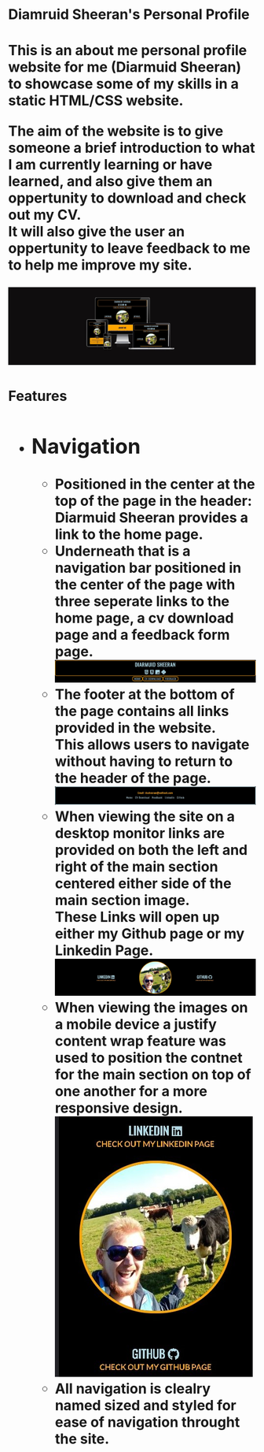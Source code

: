 <h1>Diamruid Sheeran's Personal Profile<h1>
<p>This is an about me personal profile website for me (Diarmuid Sheeran) to showcase some of my skills in a static HTML/CSS website.<p>
<p>The aim of the website is to give someone a brief introduction to what I am currently learning or have learned, and also give them an oppertunity to download and check out my CV. <br>
It will also give the user an oppertunity to leave feedback to me to help me improve my site.<p>

<img src="assests/images/Responsive.jpg" alt="picture of Website on differnet devices">

<h1>Features<h1>
<ul>
    <li><h2>Navigation</h2>
        <ul>
            <li>Positioned in the center at the top of the page in the header: Diarmuid Sheeran provides a link to the home page.</li>
            <li>Underneath that is a navigation bar positioned in the center of the page with three seperate links to the home page, a cv download page and a feedback form page.</li>
            <img src="assests/images/header-navigation.jpg" alt="picture of header navigation"> 
            <li>The footer at the bottom of the page contains all links provided in the website. <br>
            This allows users to navigate without having to return to the header of the page.</li>          
            <img src="assests/images/footer-navigation.jpg" alt="picture of header navigation">
            <li>When viewing the site on a desktop monitor links are provided on both the left and right of the main section centered either side of the main section image.<br>
            These Links will open up either my Github page or my Linkedin Page.</li>
            <img src="assests/images/main-section-navigation.jpg" alt="picture of main section navigation">
            <li>When viewing the images on a mobile device a justify content wrap feature was used to position the contnet for the main section on top of one another for a more responsive design.</li>
            <img src="assests/images/mobile-device-navigation.jpg" alt="picture of main section navigation used on a mobile device">
            <li> All navigation is clealry named sized and styled for ease of navigation throught the site.</li>
        </ul>
    </li>




